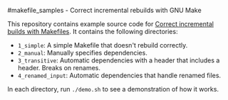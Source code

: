 #makefile_samples - Correct incremental rebuilds with GNU Make

This repository contains example source code for [Correct incremental builds with Makefiles](http://www.evanjones.ca/makefile-dependencies.html). It contains the following directories:

* `1_simple`: A simple Makefile that doesn't rebuild correctly.
* `2_manual`: Manually specifies dependencies.
* `3_transitive`: Automatic dependencies with a header that includes a header. Breaks on renames.
* `4_renamed_input`: Automatic dependencies that handle renamed files.

In each directory, run `./demo.sh` to see a demonstration of how it works.
